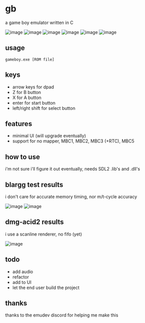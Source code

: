 # gb

a game boy emulator written in C

![image](https://user-images.githubusercontent.com/98568521/158297935-62e3e7ce-a20b-4a83-8e01-c0b7f97cd5fb.png)
![image](https://user-images.githubusercontent.com/98568521/158298033-345a2860-b02b-428f-82e4-e06b58b8851f.png)
![image](https://user-images.githubusercontent.com/98568521/158298126-305de85b-5682-46b4-8096-7b5802c60708.png)
![image](https://user-images.githubusercontent.com/98568521/158298285-0a612776-4af3-45ec-846e-d7cac3dd2bb7.png)
![image](https://user-images.githubusercontent.com/98568521/158298377-87134bd4-d270-4a2c-aaa1-df2bddba6bd2.png)
![image](https://user-images.githubusercontent.com/98568521/158298488-5bf50304-6d23-45a2-9596-ed9f6cfbf553.png)

## usage

`gameboy.exe [ROM file]`

## keys

- arrow keys for dpad
- Z for B button
- X for A button
- enter for start button
- left/right shift for select button

## features

- minimal UI (will upgrade eventually)
- support for no mapper, MBC1, MBC2, MBC3 (+RTC), MBC5

## how to use

i'm not sure i'll figure it out eventually, needs SDL2 .lib's and .dll's

## blargg test results

i don't care for accurate memory timing, nor m/t-cycle accuracy

![image](https://user-images.githubusercontent.com/98568521/158297562-dd7dd26b-d539-451c-a4b4-e1e36c23dffd.png)
![image](https://user-images.githubusercontent.com/98568521/158297592-fedfc698-b852-4ef7-aa46-d38e0e47da28.png)

## dmg-acid2 results

i use a scanline renderer, no fifo (yet)

![image](https://user-images.githubusercontent.com/98568521/158298701-7b83f6b6-c786-4773-b1aa-3847993c68bc.png)

## todo

- add audio
- refactor
- add to UI
- let the end user build the project

## thanks

thanks to the emudev discord for helping me make this
